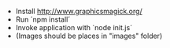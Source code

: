 - Install http://www.graphicsmagick.org/
- Run ´npm install´
- Invoke application with `node init.js´
- (Images should be places in "images" folder)
